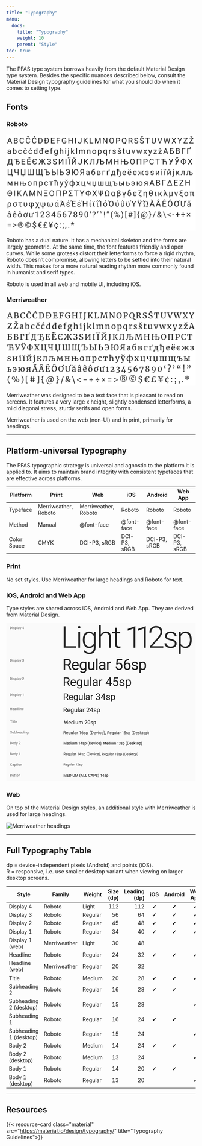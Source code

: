 ```yaml
---
title: "Typography"
menu:
  docs:
    title: "Typography"
    weight: 10
    parent: "Style"
toc: true
---
```


The PFAS type system borrows heavily from the default Material Design type system. Besides the specific nuances described below, consult the Material Design typography guidelines for what you should do when it comes to setting type.

## Fonts

### Roboto

![Roboto](/img/style/typography/roboto.png)

Roboto has a dual nature. It has a mechanical skeleton and the forms are largely geometric. At the same time, the font features friendly and open curves. While some grotesks distort their letterforms to force a rigid rhythm, Roboto doesn’t compromise, allowing letters to be settled into their natural width. This makes for a more natural reading rhythm more commonly found in humanist and serif types.

Roboto is used in all web and mobile UI, including iOS.

### Merriweather

![Merriweather](/img/style/typography/merriweather.png)

Merriweather was designed to be a text face that is pleasant to read on screens. It features a very large x height, slightly condensed letterforms, a mild diagonal stress, sturdy serifs and open forms.

Merriweather is used on the web (non-UI) and in print, primarily for headings.

---

## Platform-universal Typography

The PFAS typographic strategy is universal and agnostic to the platform it is applied to. It aims to maintain brand integrity with consistent typefaces that are effective across platforms.

| Platform    | Print                | Web                  | iOS          | Android      | Web App      |
|-------------|----------------------|----------------------|--------------|--------------|--------------|
| Typeface    | Merriweather, Roboto | Merriweather, Roboto | Roboto       | Roboto       | Roboto       |
| Method      | Manual               | @font-face           | @font-face   | @font-face   | @font-face   |
| Color Space | CMYK                 | DCI-P3, sRGB         | DCI-P3, sRGB | DCI-P3, sRGB | DCI-P3, sRGB |

### Print

No set styles. Use Merriweather for large headings and Roboto for text.

### iOS, Android and Web App

Type styles are shared across iOS, Android and Web App. They are derived from Material Design.

![Type styles](/img/style/typography/styles.png)

### Web

On top of the Material Design styles, an additional style with Merriweather is used for large headings.

![Merriweather headings](/img/style/typography/merriweather-headings.png.png)

---

## Full Typography Table

dp = device-independent pixels (Android) and points (iOS).<br>
R = responsive, i.e. use smaller desktop variant when viewing on larger desktop screens.

| Style | Family | Weight | Size (dp) | Leading (dp) | iOS | Android | Web App | Web | Print |
|------------------------|--------------|---------|----------:|-------------:|:---:|:-------:|:-------:|:---:|:-----:|
| Display 4 | Roboto | Light | 112 | 112 | ✔︎ | ✔︎ | ✔︎ | ✔︎ | ✔︎ |
| Display 3 | Roboto | Regular | 56 | 64 | ✔︎ | ✔︎ | ✔︎ | ✔︎ | ✔︎ |
| Display 2 | Roboto | Regular | 45 | 48 | ✔︎ | ✔︎ | ✔︎ | ✔︎ | ✔︎ |
| Display 1 | Roboto | Regular | 34 | 40 | ✔︎ | ✔︎ | ✔︎ | ✔︎ | ✔︎ |
| Display 1 (web) | Merriweather | Light | 30 | 48 |  |  |  | ✔︎ | ✔︎ |
| Headline | Roboto | Regular | 24 | 32 | ✔︎ | ✔︎ | ✔︎ | ✔︎ | ✔︎ |
| Headline (web) | Merriweather | Regular | 20 | 32 |  |  |  | ✔︎ | ✔︎ |
| Title | Roboto | Medium | 20 | 28 | ✔︎ | ✔︎ | ✔︎ | ✔︎ | ✔︎ |
| Subheading 2 | Roboto | Regular | 16 | 28 | ✔︎ | ✔︎ |  | R | ✔︎ |
| Subheading 2 (desktop) | Roboto | Regular | 15 | 28 |  |  | ✔︎ | R |  |
| Subheading 1 | Roboto | Regular | 16 | 24 | ✔︎ | ✔︎ |  | R | ✔︎ |
| Subheading 1 (desktop) | Roboto | Regular | 15 | 24 |  |  | ✔︎ | R |  |
| Body 2 | Roboto | Medium | 14 | 24 | ✔︎ | ✔︎ |  | R | ✔︎ |
| Body 2 (desktop) | Roboto | Medium | 13 | 24 |  |  | ✔︎ | R |  |
| Body 1 | Roboto | Regular | 14 | 20 | ✔︎ | ✔︎ |  | R | ✔︎ |
| Body 1 (desktop) | Roboto | Regular | 13 | 20 |  |  | ✔︎ | R |  |

---

## Resources

{{< resource-card class="material" src="https://material.io/design/typography/" title="Typography Guidelines">}}
